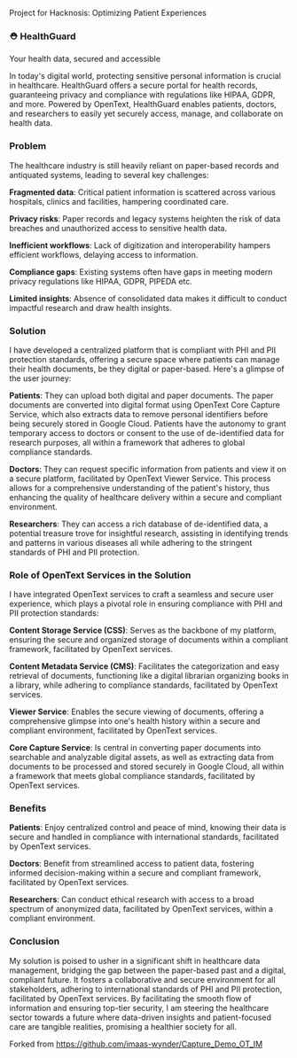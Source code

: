 Project for Hacknosis: Optimizing Patient Experiences

### **⛑️ HealthGuard**
Your health data, secured and accessible

In today's digital world, protecting sensitive personal information is crucial in healthcare. HealthGuard offers a secure portal for health records, guaranteeing privacy and compliance with regulations like HIPAA, GDPR, and more. Powered by OpenText, HealthGuard enables patients, doctors, and researchers to easily yet securely access, manage, and collaborate on health data.

### **Problem**
The healthcare industry is still heavily reliant on paper-based records and antiquated systems, leading to several key challenges:

**Fragmented data**: Critical patient information is scattered across various hospitals, clinics and facilities, hampering coordinated care.

**Privacy risks**: Paper records and legacy systems heighten the risk of data breaches and unauthorized access to sensitive health data.

**Inefficient workflows**: Lack of digitization and interoperability hampers efficient workflows, delaying access to information.

**Compliance gaps**: Existing systems often have gaps in meeting modern privacy regulations like HIPAA, GDPR, PIPEDA etc.

**Limited insights**: Absence of consolidated data makes it difficult to conduct impactful research and draw health insights.

### **Solution**

I have developed a centralized platform that is compliant with PHI and PII protection standards, offering a secure space where patients can manage their health documents, be they digital or paper-based. Here's a glimpse of the user journey:

**Patients**: They can upload both digital and paper documents. The paper documents are converted into digital format using OpenText Core Capture Service, which also extracts data to remove personal identifiers before being securely stored in Google Cloud. Patients have the autonomy to grant temporary access to doctors or consent to the use of de-identified data for research purposes, all within a framework that adheres to global compliance standards.

**Doctors**: They can request specific information from patients and view it on a secure platform, facilitated by OpenText Viewer Service. This process allows for a comprehensive understanding of the patient's history, thus enhancing the quality of healthcare delivery within a secure and compliant environment.

**Researchers**: They can access a rich database of de-identified data, a potential treasure trove for insightful research, assisting in identifying trends and patterns in various diseases all while adhering to the stringent standards of PHI and PII protection.

### **Role of OpenText Services in the Solution**
I have integrated OpenText services to craft a seamless and secure user experience, which plays a pivotal role in ensuring compliance with PHI and PII protection standards:

**Content Storage Service (CSS)**: Serves as the backbone of my platform, ensuring the secure and organized storage of documents within a compliant framework, facilitated by OpenText services.
  
**Content Metadata Service (CMS)**: Facilitates the categorization and easy retrieval of documents, functioning like a digital librarian organizing books in a library, while adhering to compliance standards, facilitated by OpenText services.
  
**Viewer Service**: Enables the secure viewing of documents, offering a comprehensive glimpse into one's health history within a secure and compliant environment, facilitated by OpenText services.
  
**Core Capture Service**: Is central in converting paper documents into searchable and analyzable digital assets, as well as extracting data from documents to be processed and stored securely in Google Cloud, all within a framework that meets global compliance standards, facilitated by OpenText services.

### **Benefits**

**Patients**: Enjoy centralized control and peace of mind, knowing their data is secure and handled in compliance with international standards, facilitated by OpenText services.

**Doctors**: Benefit from streamlined access to patient data, fostering informed decision-making within a secure and compliant framework, facilitated by OpenText services.

**Researchers**: Can conduct ethical research with access to a broad spectrum of anonymized data, facilitated by OpenText services, within a compliant environment.

### **Conclusion**
My solution is poised to usher in a significant shift in healthcare data management, bridging the gap between the paper-based past and a digital, compliant future. It fosters a collaborative and secure environment for all stakeholders, adhering to international standards of PHI and PII protection, facilitated by OpenText services. By facilitating the smooth flow of information and ensuring top-tier security, I am steering the healthcare sector towards a future where data-driven insights and patient-focused care are tangible realities, promising a healthier society for all.


Forked from https://github.com/imaas-wynder/Capture_Demo_OT_IM

